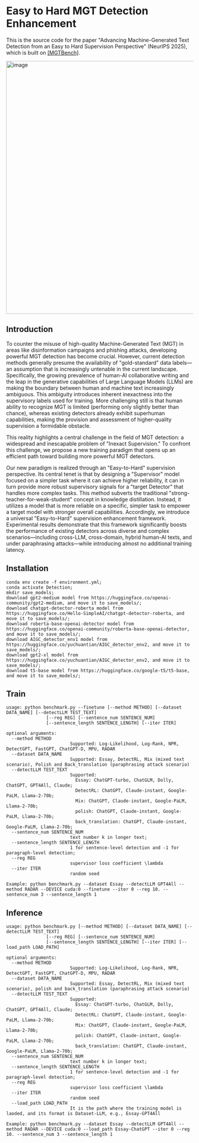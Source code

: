 # Easy to Hard MGT Detection Enhancement

This is the source code for the paper "Advancing Machine-Generated Text Detection from an Easy to Hard Supervision Perspective" (NeurIPS 2025), which is built on [[MGTBench]](https://github.com/xinleihe/MGTBench).

<img width="2343" height="681" alt="image" src="https://github.com/user-attachments/assets/8f62dae3-c735-431a-8eae-8c1b25b7a05d" />

## Introduction
To counter the misuse of high-quality Machine-Generated Text (MGT) in areas like disinformation campaigns and phishing attacks, developing powerful MGT detection has become crucial. However, current detection methods generally presume the availability of "gold-standard" data labels—an assumption that is increasingly untenable in the current landscape. Specifically, the growing prevalence of human-AI collaborative writing and the leap in the generative capabilities of Large Language Models (LLMs) are making the boundary between human and machine text increasingly ambiguous. This ambiguity introduces inherent inexactness into the supervisory labels used for training. More challenging still is that human ability to recognize MGT is limited (performing only slightly better than chance), whereas existing detectors already exhibit superhuman capabilities, making the provision and assessment of higher-quality supervision a formidable obstacle.

This reality highlights a central challenge in the field of MGT detection: a widespread and inescapable problem of "Inexact Supervision." To confront this challenge, we propose a new training paradigm that opens up an efficient path toward building more powerful MGT detectors.

Our new paradigm is realized through an "Easy-to-Hard" supervision perspective. Its central tenet is that by designing a "Supervisor" model focused on a simpler task where it can achieve higher reliability, it can in turn provide more robust supervisory signals for a "target Detector" that handles more complex tasks. This method subverts the traditional "strong-teacher-for-weak-student" concept in knowledge distillation. Instead, it utilizes a model that is more reliable on a specific, simpler task to empower a target model with stronger overall capabilities. Accordingly, we introduce a universal "Easy-to-Hard" supervision enhancement framework. Experimental results demonstrate that this framework significantly boosts the performance of existing detectors across diverse and complex scenarios—including cross-LLM, cross-domain, hybrid human-AI texts, and under paraphrasing attacks—while introducing almost no additional training latency.

## Installation
```
conda env create -f environment.yml;
conda activate Detection;
mkdir save_models;
download gpt2-medium model from https://huggingface.co/openai-community/gpt2-medium, and move it to save_models/;
download chatgpt-detector-roberta model from https://huggingface.co/Hello-SimpleAI/chatgpt-detector-roberta, and move it to save_models/;
download roberta-base-openai-detector model from https://huggingface.co/openai-community/roberta-base-openai-detector, and move it to save_models/;
download AIGC_detector_env1 model from https://huggingface.co/yuchuantian/AIGC_detector_env2, and move it to save_models/;
download gpt2-xl model from https://huggingface.co/yuchuantian/AIGC_detector_env2, and move it to save_models/;
download t5-base model from https://huggingface.co/google-t5/t5-base, and move it to save_models/;
```

## Train
```
usage: python benchmark.py --finetune [--method METHOD] [--dataset DATA_NAME] [--detectLLM TEST_TEXT]
               [--reg REG] [--sentence_num SENTENCE_NUM]
               [--sentence_length SENTENCE_LENGTH] [--iter ITER]

optional arguments:
  --method METHOD
                        Supported: Log-Likelihood, Log-Rank, NPR, DetectGPT, FastGPT, ChatGPT-D, MPU, RADAR
  --dataset DATA_NAME
                        Supported: Essay, DetectRL, Mix (mixed text scenario), Polish and Back_translation (paraphrasing attack scenario)
  --detectLLM TEST_TEXT
                        Supported: 
                          Essay: ChatGPT-turbo, ChatGLM, Dolly, ChatGPT, GPT4All, Claude;
                          DetectRL: ChatGPT, Claude-instant, Google-PaLM, Llama-2-70b;
                          Mix: ChatGPT, Claude-instant, Google-PaLM, Llama-2-70b;
                          polish: ChatGPT, Claude-instant, Google-PaLM, Llama-2-70b;
                          back_translation: ChatGPT, Claude-instant, Google-PaLM, Llama-2-70b;
  --sentence_num SENTENCE_NUM
                        text number k in longer text;
  --sentence_length SENTENCE_LENGTH
                        1 for sentence-level detection and -1 for paragraph-level detection;
  --reg REG
                        supervisor loss coefficient \lambda
  --iter ITER
                        random seed

Example: python benchmark.py --dataset Essay --detectLLM GPT4All --method RADAR --DEVICE cuda:0 --finetune --iter 0 --reg 10. --sentence_num 3 --sentence_length 1
```

## Inference
```
usage: python benchmark.py [--method METHOD] [--dataset DATA_NAME] [--detectLLM TEST_TEXT]
               [--reg REG] [--sentence_num SENTENCE_NUM]
               [--sentence_length SENTENCE_LENGTH] [--iter ITER] [--load_path LOAD_PATH]

optional arguments:
  --method METHOD
                        Supported: Log-Likelihood, Log-Rank, NPR, DetectGPT, FastGPT, ChatGPT-D, MPU, RADAR
  --dataset DATA_NAME
                        Supported: Essay, DetectRL, Mix (mixed text scenario), polish and back_translation (paraphrasing attack scenario)
  --detectLLM TEST_TEXT
                        Supported: 
                          Essay: ChatGPT-turbo, ChatGLM, Dolly, ChatGPT, GPT4All, Claude;
                          DetectRL: ChatGPT, Claude-instant, Google-PaLM, Llama-2-70b;
                          Mix: ChatGPT, Claude-instant, Google-PaLM, Llama-2-70b;
                          polish: ChatGPT, Claude-instant, Google-PaLM, Llama-2-70b;
                          back_translation: ChatGPT, Claude-instant, Google-PaLM, Llama-2-70b;
  --sentence_num SENTENCE_NUM
                        text number k in longer text;
  --sentence_length SENTENCE_LENGTH
                        1 for sentence-level detection and -1 for paragraph-level detection;
  --reg REG
                        supervisor loss coefficient \lambda
  --iter ITER
                        random seed
  --load_path LOAD_PATH
                        It is the path where the training model is laoded, and its format is Dataset-LLM, e.g., Essay-GPT4All

Example: python benchmark.py --dataset Essay --detectLLM GPT4All --method RADAR --DEVICE cuda:0 --load_path Essay-ChatGPT --iter 0 --reg 10. --sentence_num 3 --sentence_length 1
```
